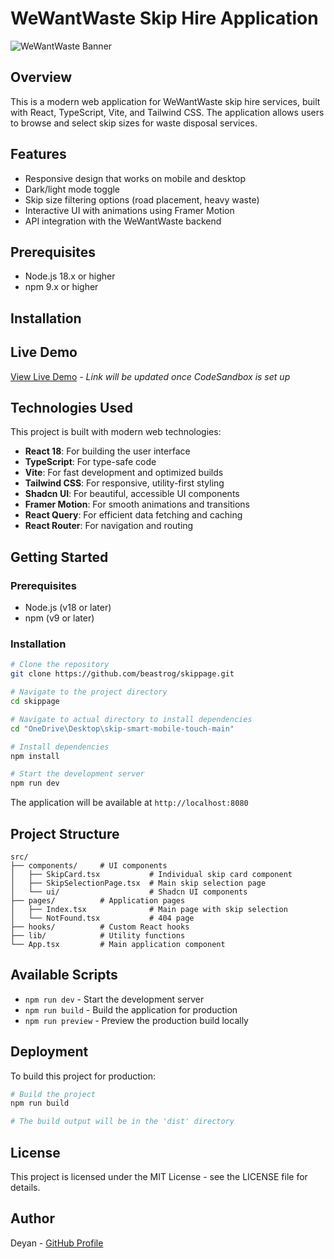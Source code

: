 # WeWantWaste Skip Hire Application

![WeWantWaste Banner](https://i2.wp.com/www.bioenergyconsult.com/wp-content/uploads/2021/05/skip-bin-scaled.jpg?ssl=1&w=800)

## Overview
This is a modern web application for WeWantWaste skip hire services, built with React, TypeScript, Vite, and Tailwind CSS. The application allows users to browse and select skip sizes for waste disposal services.

## Features
- Responsive design that works on mobile and desktop
- Dark/light mode toggle
- Skip size filtering options (road placement, heavy waste)
- Interactive UI with animations using Framer Motion
- API integration with the WeWantWaste backend

## Prerequisites
- Node.js 18.x or higher
- npm 9.x or higher

## Installation
## Live Demo

[View Live Demo](https://codesandbox.io/p/github/beastrog/skippage) - *Link will be updated once CodeSandbox is set up*

## Technologies Used

This project is built with modern web technologies:

- **React 18**: For building the user interface
- **TypeScript**: For type-safe code
- **Vite**: For fast development and optimized builds
- **Tailwind CSS**: For responsive, utility-first styling
- **Shadcn UI**: For beautiful, accessible UI components
- **Framer Motion**: For smooth animations and transitions
- **React Query**: For efficient data fetching and caching
- **React Router**: For navigation and routing

## Getting Started

### Prerequisites

- Node.js (v18 or later)
- npm (v9 or later)

### Installation

```bash
# Clone the repository
git clone https://github.com/beastrog/skippage.git

# Navigate to the project directory
cd skippage

# Navigate to actual directory to install dependencies
cd "OneDrive\Desktop\skip-smart-mobile-touch-main"

# Install dependencies
npm install

# Start the development server
npm run dev
```

The application will be available at `http://localhost:8080`

## Project Structure

```
src/
├── components/     # UI components
│   ├── SkipCard.tsx           # Individual skip card component
│   ├── SkipSelectionPage.tsx  # Main skip selection page
│   └── ui/                    # Shadcn UI components
├── pages/          # Application pages
│   ├── Index.tsx              # Main page with skip selection
│   └── NotFound.tsx           # 404 page
├── hooks/          # Custom React hooks
├── lib/            # Utility functions
└── App.tsx         # Main application component
```

## Available Scripts

- `npm run dev` - Start the development server
- `npm run build` - Build the application for production
- `npm run preview` - Preview the production build locally

## Deployment

To build this project for production:

```bash
# Build the project
npm run build

# The build output will be in the 'dist' directory
```

## License

This project is licensed under the MIT License - see the LICENSE file for details.

## Author

Deyan - [GitHub Profile](https://github.com/beastrog)
